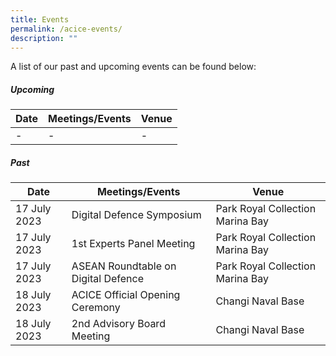 ```yaml
---
title: Events
permalink: /acice-events/
description: ""
---
```

A list of our past and upcoming events can be found below:

##### Upcoming
| Date | Meetings/Events | Venue |
| -------- | -------- | -------- |
| -     | -     | -     |

##### Past
| Date | Meetings/Events | Venue |
| -------- | -------- | -------- |
| 17 July 2023 | Digital Defence Symposium | Park Royal Collection Marina Bay |
| 17 July 2023 | 1st Experts Panel Meeting | Park Royal Collection Marina Bay |
| 17 July 2023 | ASEAN Roundtable on Digital Defence | Park Royal Collection Marina Bay |
| 18 July 2023 | ACICE Official Opening Ceremony | Changi Naval Base |
| 18 July 2023 | 2nd Advisory Board Meeting | Changi Naval Base |